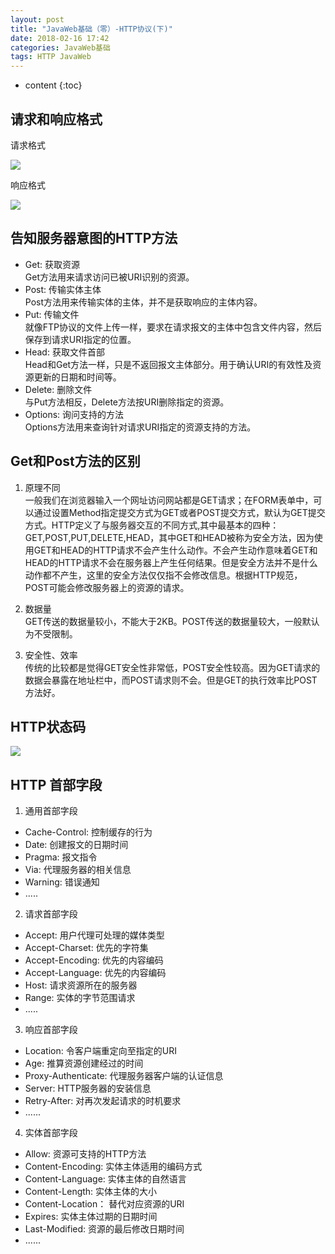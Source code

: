 ```yaml
---
layout: post
title: "JavaWeb基础（零）-HTTP协议(下)"
date: 2018-02-16 17:42
categories: JavaWeb基础
tags: HTTP JavaWeb
---
```

* content
{:toc}

## 请求和响应格式

请求格式

![](http://p91462zt8.bkt.clouddn.com/http.png)





响应格式

![](http://p91462zt8.bkt.clouddn.com/http1.png)

## 告知服务器意图的HTTP方法

* Get: 获取资源    
Get方法用来请求访问已被URI识别的资源。
* Post: 传输实体主体    
Post方法用来传输实体的主体，并不是获取响应的主体内容。
* Put: 传输文件    
就像FTP协议的文件上传一样，要求在请求报文的主体中包含文件内容，然后保存到请求URI指定的位置。
* Head: 获取文件首部    
Head和Get方法一样，只是不返回报文主体部分。用于确认URI的有效性及资源更新的日期和时间等。
* Delete: 删除文件    
与Put方法相反，Delete方法按URI删除指定的资源。
* Options: 询问支持的方法    
Options方法用来查询针对请求URI指定的资源支持的方法。

## Get和Post方法的区别

1. 原理不同     
一般我们在浏览器输入一个网址访问网站都是GET请求；在FORM表单中，可以通过设置Method指定提交方式为GET或者POST提交方式，默认为GET提交方式。HTTP定义了与服务器交互的不同方式,其中最基本的四种：GET,POST,PUT,DELETE,HEAD，其中GET和HEAD被称为安全方法，因为使用GET和HEAD的HTTP请求不会产生什么动作。不会产生动作意味着GET和HEAD的HTTP请求不会在服务器上产生任何结果。但是安全方法并不是什么动作都不产生，这里的安全方法仅仅指不会修改信息。根据HTTP规范，POST可能会修改服务器上的资源的请求。 

2. 数据量     
GET传送的数据量较小，不能大于2KB。POST传送的数据量较大，一般默认为不受限制。
 
3. 安全性、效率    
传统的比较都是觉得GET安全性非常低，POST安全性较高。因为GET请求的数据会暴露在地址栏中，而POST请求则不会。但是GET的执行效率比POST方法好。

## HTTP状态码
![](http://wx3.sinaimg.cn/mw690/0072Njp2ly1foingdufegj30ha0570sn.jpg)

## HTTP 首部字段

1. 通用首部字段
* Cache-Control: 控制缓存的行为
* Date: 创建报文的日期时间
* Pragma: 报文指令
* Via: 代理服务器的相关信息
* Warning: 错误通知
* .....
2. 请求首部字段
* Accept: 用户代理可处理的媒体类型
* Accept-Charset: 优先的字符集
* Accept-Encoding: 优先的内容编码
* Accept-Language: 优先的内容编码
* Host: 请求资源所在的服务器
* Range: 实体的字节范围请求
* .....
3. 响应首部字段
* Location: 令客户端重定向至指定的URI
* Age: 推算资源创建经过的时间
* Proxy-Authenticate: 代理服务器客户端的认证信息
* Server: HTTP服务器的安装信息
* Retry-After: 对再次发起请求的时机要求
* ......
4. 实体首部字段
* Allow: 资源可支持的HTTP方法
* Content-Encoding: 实体主体适用的编码方式
* Content-Language: 实体主体的自然语言
* Content-Length: 实体主体的大小
* Content-Location： 替代对应资源的URI
* Expires: 实体主体过期的日期时间
* Last-Modified: 资源的最后修改日期时间
* ......





